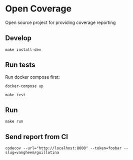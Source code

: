 # Open Coverage

Open source project for providing coverage reporting

## Develop

```
make install-dev
```

## Run tests

Run docker compose first:

```
docker-compose up
```

```
make test
```

## Run

```
make run
```

## Send report from CI

```
codecov --url="http://localhost:8000" --token=foobar --slug=vangheem/guillotina
```
